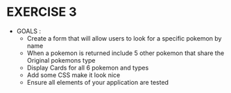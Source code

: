 # EXERCISE 3

-   GOALS :
    -   Create a form that will allow users to look for a specific pokemon by name
    -   When a pokemon is returned include 5 other pokemon that share the Original pokemons type
    -   Display Cards for all 6 pokemon and types
    -   Add some CSS make it look nice
    -   Ensure all elements of your application are tested